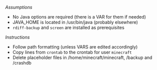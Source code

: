*Assumptions*
- No Java options are required (there is a VAR for them if needed)
- JAVA_HOME is located in /usr/bin/java (probably elsewhere)
- `rdiff-backup` and `screen` are installed as prerequisites

*Instructions*
- Follow path formatting (unless VARS are edited accordingly)
- Copy lines from `crontab` to the crontab for user `minecraft`
- Delete placeholder files in /home/minecraft/minecraft, /backup and /crashdb
